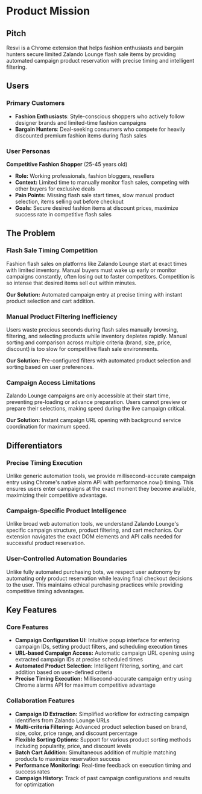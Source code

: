 # Product Mission

## Pitch

Resvi is a Chrome extension that helps fashion enthusiasts and bargain hunters secure limited Zalando Lounge flash sale items by providing automated campaign product reservation with precise timing and intelligent filtering.

## Users

### Primary Customers

- **Fashion Enthusiasts**: Style-conscious shoppers who actively follow designer brands and limited-time fashion campaigns
- **Bargain Hunters**: Deal-seeking consumers who compete for heavily discounted premium fashion items during flash sales

### User Personas

**Competitive Fashion Shopper** (25-45 years old)
- **Role:** Working professionals, fashion bloggers, resellers
- **Context:** Limited time to manually monitor flash sales, competing with other buyers for exclusive deals
- **Pain Points:** Missing flash sale start times, slow manual product selection, items selling out before checkout
- **Goals:** Secure desired fashion items at discount prices, maximize success rate in competitive flash sales

## The Problem

### Flash Sale Timing Competition

Fashion flash sales on platforms like Zalando Lounge start at exact times with limited inventory. Manual buyers must wake up early or monitor campaigns constantly, often losing out to faster competitors. Competition is so intense that desired items sell out within minutes.

**Our Solution:** Automated campaign entry at precise timing with instant product selection and cart addition.

### Manual Product Filtering Inefficiency

Users waste precious seconds during flash sales manually browsing, filtering, and selecting products while inventory depletes rapidly. Manual sorting and comparison across multiple criteria (brand, size, price, discount) is too slow for competitive flash sale environments.

**Our Solution:** Pre-configured filters with automated product selection and sorting based on user preferences.

### Campaign Access Limitations

Zalando Lounge campaigns are only accessible at their start time, preventing pre-loading or advance preparation. Users cannot preview or prepare their selections, making speed during the live campaign critical.

**Our Solution:** Instant campaign URL opening with background service coordination for maximum speed.

## Differentiators

### Precise Timing Execution

Unlike generic automation tools, we provide millisecond-accurate campaign entry using Chrome's native alarm API with performance.now() timing. This ensures users enter campaigns at the exact moment they become available, maximizing their competitive advantage.

### Campaign-Specific Product Intelligence

Unlike broad web automation tools, we understand Zalando Lounge's specific campaign structure, product filtering, and cart mechanics. Our extension navigates the exact DOM elements and API calls needed for successful product reservation.

### User-Controlled Automation Boundaries

Unlike fully automated purchasing bots, we respect user autonomy by automating only product reservation while leaving final checkout decisions to the user. This maintains ethical purchasing practices while providing competitive timing advantages.

## Key Features

### Core Features

- **Campaign Configuration UI:** Intuitive popup interface for entering campaign IDs, setting product filters, and scheduling execution times
- **URL-based Campaign Access:** Automatic campaign URL opening using extracted campaign IDs at precise scheduled times
- **Automated Product Selection:** Intelligent filtering, sorting, and cart addition based on user-defined criteria
- **Precise Timing Execution:** Millisecond-accurate campaign entry using Chrome alarms API for maximum competitive advantage

### Collaboration Features

- **Campaign ID Extraction:** Simplified workflow for extracting campaign identifiers from Zalando Lounge URLs
- **Multi-criteria Filtering:** Advanced product selection based on brand, size, color, price range, and discount percentage
- **Flexible Sorting Options:** Support for various product sorting methods including popularity, price, and discount levels
- **Batch Cart Addition:** Simultaneous addition of multiple matching products to maximize reservation success
- **Performance Monitoring:** Real-time feedback on execution timing and success rates
- **Campaign History:** Track of past campaign configurations and results for optimization
